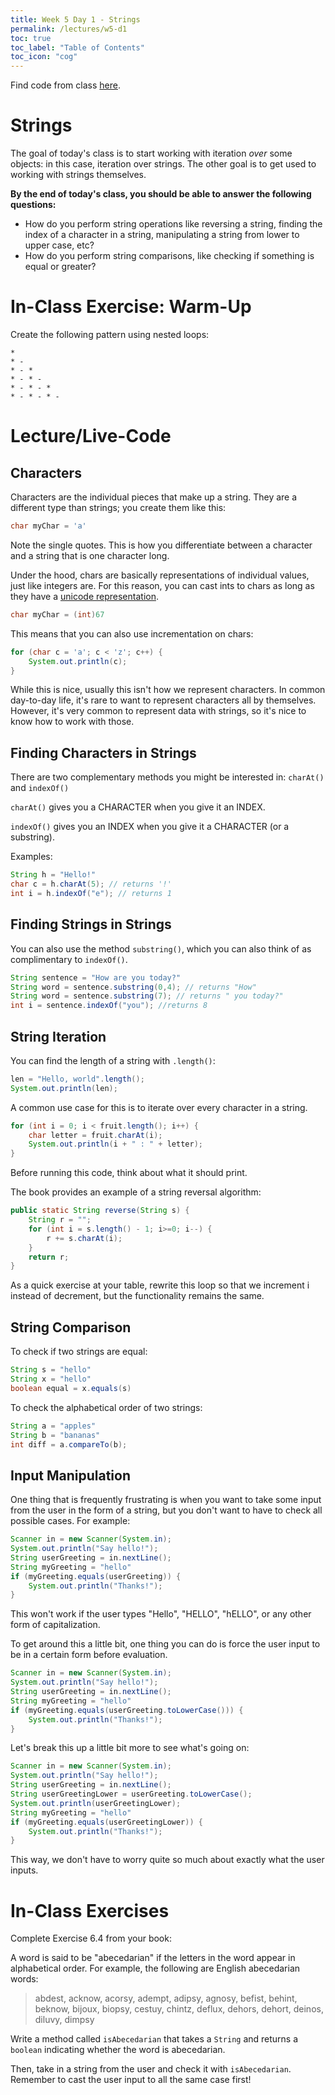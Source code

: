 ```yaml
---
title: Week 5 Day 1 - Strings
permalink: /lectures/w5-d1
toc: true
toc_label: "Table of Contents"
toc_icon: "cog"
---
```


Find code from class [here](https://github.com/alackles/CMSC-150-WT-23/tree/main/_pages/lectures/week5).

# Strings

The goal of today's class is to start working with iteration _over_ some objects: in this case, iteration over strings. The other goal is to get used to working with strings themselves.

**By the end of today's class, you should be able to answer the following questions:**
- How do you perform string operations like reversing a string, finding the index of a character in a string, manipulating a string from lower to upper case, etc?
- How do you perform string comparisons, like checking if something is equal or greater? 

# In-Class Exercise: Warm-Up

Create the following pattern using nested loops:

```
*
* - 
* - *
* - * -
* - * - *
* - * - * -
```

# Lecture/Live-Code

## Characters

Characters are the individual pieces that make up a string. They are a different type than strings; you create them like this:

```java
char myChar = 'a'
```

Note the single quotes. This is how you differentiate between a character and a string that is one character long. 

Under the hood, chars are basically representations of individual values, just like integers are. For this reason, you can cast ints to chars as long as they have a [unicode representation](https://unicodelookup.com/).

```java
char myChar = (int)67
```

This means that you can also use incrementation on chars:

```java
for (char c = 'a'; c < 'z'; c++) {
    System.out.println(c);
}
```

While this is nice, usually this isn't how we represent characters. In common day-to-day life, it's rare to want to represent characters all by themselves. However, it's very common to represent data with strings, so it's nice to know how to work with those. 

## Finding Characters in Strings

There are two complementary methods you might be interested in: `charAt()` and `indexOf()`

`charAt()` gives you a CHARACTER when you give it an INDEX.

`indexOf()` gives you an INDEX when you give it a CHARACTER (or a substring).

Examples:

```java
String h = "Hello!"
char c = h.charAt(5); // returns '!'
int i = h.indexOf("e"); // returns 1
```

## Finding Strings in Strings

You can also use the method `substring()`, which you can also think of as complimentary to `indexOf()`.

```java
String sentence = "How are you today?"
String word = sentence.substring(0,4); // returns "How"
String word = sentence.substring(7); // returns " you today?"
int i = sentence.indexOf("you"); //returns 8
```

## String Iteration

You can find the length of a string with `.length()`:

```java
len = "Hello, world".length();
System.out.println(len);
```

A common use case for this is to iterate over every character in a string.

```java
for (int i = 0; i < fruit.length(); i++) {
    char letter = fruit.charAt(i);
    System.out.println(i + " : " + letter);
}
```

Before running this code, think about what it should print. 

The book provides an example of a string reversal algorithm:

```java
public static String reverse(String s) {
    String r = "";
    for (int i = s.length() - 1; i>=0; i--) {
        r += s.charAt(i);
    }
    return r;
}
```

As a quick exercise at your table, rewrite this loop so that we increment i instead of decrement, but the functionality remains the same. 

## String Comparison

To check if two strings are equal:

```java
String s = "hello"
String x = "hello"
boolean equal = x.equals(s)
```

To check the alphabetical order of two strings:

```java
String a = "apples"
String b = "bananas"
int diff = a.compareTo(b);
```

## Input Manipulation

One thing that is frequently frustrating is when you want to take some input from the user in the form of a string, but you don't want to have to check all possible cases. For example:

```java
Scanner in = new Scanner(System.in);
System.out.println("Say hello!");
String userGreeting = in.nextLine();
String myGreeting = "hello"
if (myGreeting.equals(userGreeting)) {
    System.out.println("Thanks!");
}
```

This won't work if the user types "Hello", "HELLO", "hELLO", or any other form of capitalization. 

To get around this a little bit, one thing you can do is force the user input to be in a certain form before evaluation. 

```java
Scanner in = new Scanner(System.in);
System.out.println("Say hello!");
String userGreeting = in.nextLine();
String myGreeting = "hello"
if (myGreeting.equals(userGreeting.toLowerCase())) {
    System.out.println("Thanks!");
}
```

Let's break this up a little bit more to see what's going on:

```java
Scanner in = new Scanner(System.in);
System.out.println("Say hello!");
String userGreeting = in.nextLine();
String userGreetingLower = userGreeting.toLowerCase();
System.out.println(userGreetingLower);
String myGreeting = "hello"
if (myGreeting.equals(userGreetingLower)) {
    System.out.println("Thanks!");
}
```

This way, we don't have to worry quite so much about exactly what the user inputs.

# In-Class Exercises

Complete Exercise 6.4 from your book:

A word is said to be "abecedarian" if the letters in the word appear in alphabetical order. For example, the following are English abecedarian words:

> abdest, acknow, acorsy, adempt, adipsy, agnosy, befist, behint, beknow, bijoux, biopsy, cestuy, chintz, deflux, dehors, dehort, deinos, diluvy, dimpsy 

Write a method called `isAbecedarian` that takes a `String` and returns a `boolean` indicating whether the word is abecedarian. 

Then, take in a string from the user and check it with `isAbecedarian`. Remember to cast the user input to all the same case first!


